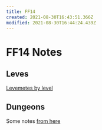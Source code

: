 ```yaml
---
title: FF14
created: 2021-08-30T16:43:51.366Z
modified: 2021-08-30T16:44:24.439Z
---
```


# FF14 Notes

## Leves

[Levemetes by level](https://ffxiv.consolegameswiki.com/wiki/Guildleve#Grand_Company_Leve_Locations)

## Dungeons

Some notes [from here](https://docs.google.com/spreadsheets/d/1MX0RjPS4gtT6YI5Szxlsin9hcaohnEQQC7zNdrDHBrQ/edit#gid=0)

